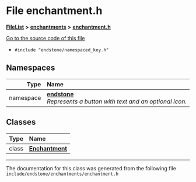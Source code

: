

# File enchantment.h



[**FileList**](files.md) **>** [**enchantments**](dir_5154bf3e53eefb0e1f350f5612107967.md) **>** [**enchantment.h**](enchantment_8h.md)

[Go to the source code of this file](enchantment_8h_source.md)



* `#include "endstone/namespaced_key.h"`













## Namespaces

| Type | Name |
| ---: | :--- |
| namespace | [**endstone**](namespaceendstone.md) <br>_Represents a button with text and an optional icon._  |


## Classes

| Type | Name |
| ---: | :--- |
| class | [**Enchantment**](classendstone_1_1Enchantment.md) <br> |



















































------------------------------
The documentation for this class was generated from the following file `include/endstone/enchantments/enchantment.h`

